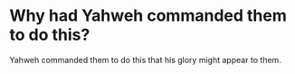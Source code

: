 # Why had Yahweh commanded them to do this?

Yahweh commanded them to do this that his glory might appear to them.
